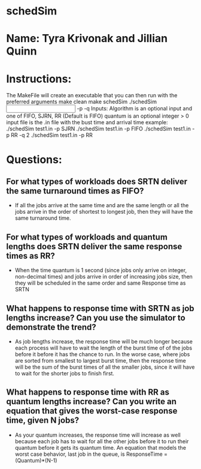 # schedSim
# Name: Tyra Krivonak and Jillian Quinn

# Instructions: 
The MakeFile will create an executable that you can then run with the preferred arguments
make clean
make schedSim
./schedSim <input file> -p <algorithm> -q <quantum>
Inputs:
    Algorithm is an optional input and one of FIFO, SJRN, RR (Default is FIFO)
    quantum is an optional integer > 0
    input file is the .in file with the bust time and arrival time
example:
    ./schedSim test1.in -p SJRN
    ./schedSim test1.in -p FIFO
    ./schedSim test1.in -p RR -q 2
    ./schedSim test1.in -p RR

# Questions:
## For what types of workloads does SRTN deliver the same turnaround times as FIFO?
- If all the jobs arrive at the same time and are the same length or all the jobs arrive in the order of shortest to longest job, then they will have the same turnaround time.
## For what types of workloads and quantum lengths does SRTN deliver the same response times as RR?
- When the time quantum is 1 second (since jobs only arrive on integer, non-decimal times) and jobs arrive in order of increasing jobs size, then they will be scheduled in the same order and same Response time as SRTN 
## What happens to response time with SRTN as job lengths increase? Can you use the simulator to demonstrate the trend?
- As job lengths increase, the response time will be much longer because each process will have to wait the length of the burst time of of the jobs before it before it has the chance to run. In the worse case, where jobs are sorted from smallest to largest burst time, then the response time will be the sum of the burst times of all the smaller jobs, since it will have to wait for the shorter jobs to finish first. 
## What happens to response time with RR as quantum lengths increase? Can you write an equation that gives the worst-case response time, given N jobs?
- As your quantum increases, the response time will increase as well because each job has to wait for all the other jobs before it to run their quantum before it gets its quantum time. An equation that models the worst case behavior, last job in the queue, is ResponseTime = (Quantum)*(N-1) 